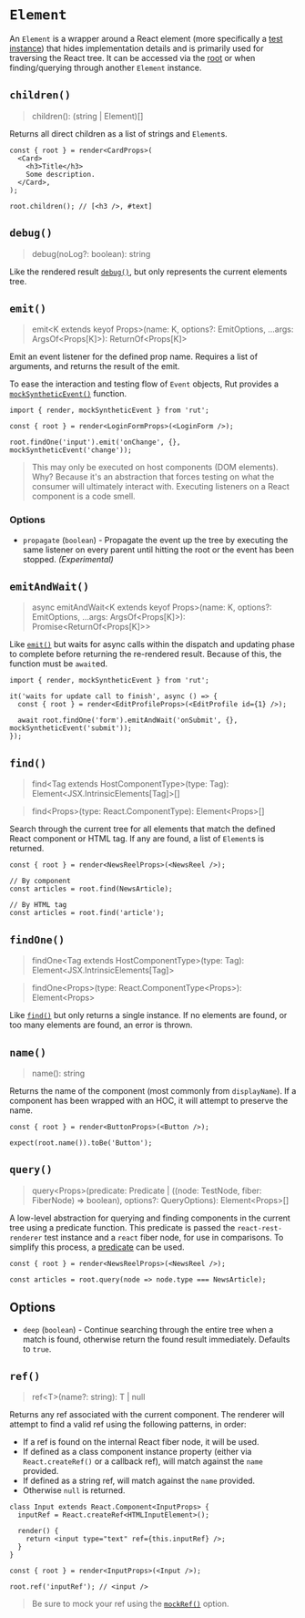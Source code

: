 # `Element`

An `Element` is a wrapper around a React element (more specifically a
[test instance](https://reactjs.org/docs/test-renderer.html)) that hides implementation details and
is primarily used for traversing the React tree. It can be accessed via the [root](./result.md#root)
or when finding/querying through another `Element` instance.

## `children()`

> children(): (string | Element)[]

Returns all direct children as a list of strings and `Element`s.

```tsx
const { root } = render<CardProps>(
  <Card>
    <h3>Title</h3>
    Some description.
  </Card>,
);

root.children(); // [<h3 />, #text]
```

## `debug()`

> debug(noLog?: boolean): string

Like the rendered result [`debug()`](./result.md#debug), but only represents the current elements
tree.

## `emit()`

> emit\<K extends keyof Props>(name: K, options?: EmitOptions, ...args: ArgsOf\<Props[K]>):
> ReturnOf\<Props[K]>

Emit an event listener for the defined prop name. Requires a list of arguments, and returns the
result of the emit.

To ease the interaction and testing flow of `Event` objects, Rut provides a
[`mockSyntheticEvent()`](../mocks.md) function.

```tsx
import { render, mockSyntheticEvent } from 'rut';

const { root } = render<LoginFormProps>(<LoginForm />);

root.findOne('input').emit('onChange', {}, mockSyntheticEvent('change'));
```

> This may only be executed on host components (DOM elements). Why? Because it's an abstraction that
> forces testing on what the consumer will ultimately interact with. Executing listeners on a React
> component is a code smell.

### Options

- `propagate` (`boolean`) - Propagate the event up the tree by executing the same listener on every
  parent until hitting the root or the event has been stopped. _(Experimental)_

## `emitAndWait()`

> async emitAndWait\<K extends keyof Props>(name: K, options?: EmitOptions, ...args:
> ArgsOf\<Props[K]>): Promise\<ReturnOf\<Props[K]>>

Like [`emit()`](#emit) but waits for async calls within the dispatch and updating phase to complete
before returning the re-rendered result. Because of this, the function must be `await`ed.

```tsx
import { render, mockSyntheticEvent } from 'rut';

it('waits for update call to finish', async () => {
  const { root } = render<EditProfileProps>(<EditProfile id={1} />);

  await root.findOne('form').emitAndWait('onSubmit', {}, mockSyntheticEvent('submit'));
});
```

## `find()`

> find\<Tag extends HostComponentType>(type: Tag): Element\<JSX.IntrinsicElements[Tag]>[]

> find\<Props>(type: React.ComponentType<Props>): Element\<Props>[]

Search through the current tree for all elements that match the defined React component or HTML tag.
If any are found, a list of `Element`s is returned.

```tsx
const { root } = render<NewsReelProps>(<NewsReel />);

// By component
const articles = root.find(NewsArticle);

// By HTML tag
const articles = root.find('article');
```

## `findOne()`

> findOne\<Tag extends HostComponentType>(type: Tag): Element\<JSX.IntrinsicElements[Tag]>

> findOne\<Props>(type: React.ComponentType\<Props>): Element\<Props>

Like [`find()`](#find) but only returns a single instance. If no elements are found, or too many
elements are found, an error is thrown.

## `name()`

> name(): string

Returns the name of the component (most commonly from `displayName`). If a component has been
wrapped with an HOC, it will attempt to preserve the name.

```tsx
const { root } = render<ButtonProps>(<Button />);

expect(root.name()).toBe('Button');
```

## `query()`

> query\<Props>(predicate: Predicate | ((node: TestNode, fiber: FiberNode) => boolean), options?:
> QueryOptions): Element\<Props>[]

A low-level abstraction for querying and finding components in the current tree using a predicate
function. This predicate is passed the `react-rest-renderer` test instance and a `react` fiber node,
for use in comparisons. To simplify this process, a [predicate](../predicates.md) can be used.

```tsx
const { root } = render<NewsReelProps>(<NewsReel />);

const articles = root.query(node => node.type === NewsArticle);
```

## Options

- `deep` (`boolean`) - Continue searching through the entire tree when a match is found, otherwise
  return the found result immediately. Defaults to `true`.

## `ref()`

> ref\<T>(name?: string): T | null

Returns any ref associated with the current component. The renderer will attempt to find a valid ref
using the following patterns, in order:

- If a ref is found on the internal React fiber node, it will be used.
- If defined as a class component instance property (either via `React.createRef()` or a callback
  ref), will match against the `name` provided.
- If defined as a string ref, will match against the `name` provided.
- Otherwise `null` is returned.

```tsx
class Input extends React.Component<InputProps> {
  inputRef = React.createRef<HTMLInputElement>();

  render() {
    return <input type="text" ref={this.inputRef} />;
  }
}

const { root } = render<InputProps>(<Input />);

root.ref('inputRef'); // <input />
```

> Be sure to mock your ref using the [`mockRef()`](../api.md#mockref) option.
